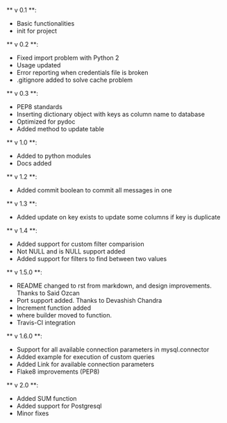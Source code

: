 ** v 0.1 **:

* Basic functionalities
* init for project

** v 0.2 **:

* Fixed import problem with Python 2
* Usage updated
* Error reporting when credentials file is broken
* .gitignore added to solve cache problem

** v 0.3 **:

* PEP8 standards
* Inserting dictionary object with keys as column name to database
* Optimized for pydoc
* Added method to update table

** v 1.0 **:

* Added to python modules
* Docs added

** v 1.2 **:

* Added commit boolean to commit all messages in one

** v 1.3 **:

* Added update on key exists to update some columns if key is duplicate

** v 1.4 **:

* Added support for custom filter comparision
* Not NULL and is NULL support added
* Added support for filters to find between two values

** v 1.5.0 **:

* README changed to rst from markdown, and design improvements. Thanks to Said Ozcan
* Port support added. Thanks to Devashish Chandra
* Increment function added
* where builder moved to function.
* Travis-CI integration

** v 1.6.0 **:

* Support for all available connection parameters in mysql.connector
* Added example for execution of custom queries
* Added Link for available connection parameters
* Flake8 improvements (PEP8)

** v 2.0 **:

* Added SUM function
* Added support for Postgresql
* Minor fixes
